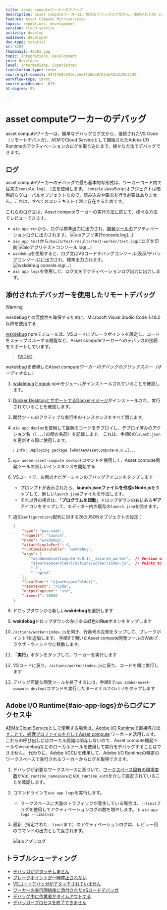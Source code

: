 ```yaml
---
title: asset computeワーカーのデバッグ
description: asset computeワーカーは、簡単なデバッグログ文から、接続されたVS Code（リモートデバッガ）、AEMでCloud Serviceとして開始されたAdobe I/O Runtimeのアクティベーションのログを取り込むまで、様々な方法でデバッグできます。
feature: Asset Compute Microservices
topics: renditions, development
version: cloud-service
activity: develop
audience: developer
doc-type: tutorial
kt: 6285
thumbnail: 40383.jpg
topic: Integrations, Development
role: Developer
level: Intermediate, Experienced
translation-type: tm+mt
source-git-commit: d9714b9a291ec3ee5f3dba9723de72bb120d2149
workflow-type: tm+mt
source-wordcount: '623'
ht-degree: 0%

---
```



# asset computeワーカーのデバッグ

asset computeワーカーは、簡単なデバッグログ文から、接続されたVS Code（リモートデバッガ）、AEMでCloud Serviceとして開始されたAdobe I/O Runtimeのアクティベーションのログを取り込むまで、様々な方法でデバッグできます。

## ログ

asset computeワーカーのデバッグで最も基本的な形式は、ワーカーコード内で従来の`console.log(..)`文を使用します。 `console` JavaScriptオブジェクトは暗黙的なグローバルオブジェクトなので、読み込みや要求を行う必要はありません。これは、すべてのコンテキストで常に存在するためです。

これらのログ文は、Asset computeワーカーの実行方法に応じて、様々な方法でレビューできます。

+ `aio app run`から、ログは標準出力に出力され、[開発ツールの](../develop/development-tool.md)アクティベーションログに出力されます。
   ![aioアプリ実行console.log(...)](./assets/debug/console-log__aio-app-run.png)
+ `aio app test`から`/build/test-results/test-worker/test.log`にログを印刷
   ![aioアプリテストコンソール.log(...)](./assets/debug/console-log__aio-app-test.png)
+ `wskdebug`を使用すると、ログ文はVSコードデバッグコンソール(表示/デバッグコンソール)に出力され、標準出力されます。
   ![wskdebug console.log(...)](./assets/debug/console-log__wskdebug.png)
+ `aio app logs`を使用して、ログ文をアクティベーションログ出力に出力します。

## 添付されたデバッガーを使用したリモートデバッグ

>[!WARNING]
>
>wskdebugとの互換性を確保するために、Microsoft Visual Studio Code 1.48.0以降を使用する

[wskdebug](https://www.npmjs.com/package/@openwhisk/wskdebug) npmモジュールは、VSコードにブレークポイントを設定し、コードをステップスルーする機能など、Asset computeワーカーへのデバッガの接続をサポートしています。

>[!VIDEO](https://video.tv.adobe.com/v/40383/?quality=12&learn=on)

_wskdebugを使用したAsset computeワーカーのデバッグのクリックスルー（オーディオなし）_

1. [wskdebug](../set-up/development-environment.md#wskdebug)と[ngrok](../set-up/development-environment.md#ngork) npmモジュールがインストールされていることを確認します。
1. [Docker DesktopとサポートするDockerイメージ](../set-up/development-environment.md#docker)がインストールされ、実行されていることを確認します。
1. 開発ツールのアクティブな実行中のインスタンスをすべて閉じます。
1. `aio app deploy`を使用して最新のコードをデプロイし、デプロイ済みのアクション名（`[...]`の間の名前）を記録します。 これは、手順8の`launch.json`を更新する際に使用します。

   ```
   ℹ Info: Deploying package [wkndAemAssetCompute-0.0.1]...
   ```
1. `npx adobe-asset-compute devtool`コマンドを使用して、Asset compute開発ツールの新しいインスタンスを開始する
1. VSコードで、左側のナビゲーションのデバッグアイコンをタップします
   + プロンプトが表示されたら、__launch.jsonファイルを作成>Node.js__&#x200B;をタップして、新しい`launch.json`ファイルを作成します。
   + それ以外の場合は、「__プログラムを起動__」ドロップダウンの右にある&#x200B;__ギア__&#x200B;アイコンをタップして、エディター内の既存の`launch.json`を開きます。
1. 追加`configurations`配列に対する次のJSONオブジェクトの設定：

   ```json
   {
       "type": "pwa-node",
       "request": "launch",
       "name": "wskdebug",
       "attachSimplePort": 0,
       "runtimeExecutable": "wskdebug",
       "args": [
           "wkndAemAssetCompute-0.0.1/__secured_worker",  // Version must match your Asset Compute worker's version
           "${workspaceFolder}/actions/worker/index.js",  // Points to your worker
           "-l",
           "--ngrok"
       ],
       "localRoot": "${workspaceFolder}",
       "remoteRoot": "/code",
       "outputCapture": "std",
       "timeout": 30000
   }
   ```

1. ドロップダウンから新しい&#x200B;__wskdebug__&#x200B;を選択します
1. __wskdebug__&#x200B;ドロップダウンの左にある緑色の&#x200B;__Run__&#x200B;ボタンをタップします
1. `/actions/worker/index.js`を開き、行番号の左側をタップして、ブレークポイント1を追加します。 手順6で開いたAsset compute開発ツールのWebブラウザ・ウィンドウに移動します。
1. 「__実行__」ボタンをタップして、ワーカーを実行します
1. VSコードに戻り、`/actions/worker/index.js`に戻り、コードを順に実行します
1. デバッグ可能な開発ツールを終了するには、手順6で`npx adobe-asset-compute devtool`コマンドを実行したターミナルで`Ctrl-C`をタップします

## Adobe I/O Runtime{#aio-app-logs}からログにアクセス中

[AEMをCloud Serviceとして使用する場合は、Adobe I/O Runtimeで直接呼び出すことで、処理プロファイルを介してAsset compute](../deploy/processing-profiles.md) ワーカーを活用します。これらの呼び出しにはローカル開発は関与しないので、Asset compute開発ツールやwskdebugなどのローカルツールを使用して実行をデバッグすることはできません。 代わりに、Adobe I/OCLIを使用して、Adobe I/O Runtimeの特定のワークスペースで実行されるワーカーからログを取得できます。

1. デバッグが必要なワークスペースに基づいて、[ワークスペース固有の環境変数](../deploy/runtime.md)が`AIO_runtime_namespace`と`AIO_runtime_auth`を介して設定されていることを確認します。
1. コマンドラインで`aio app logs`を実行します。
   + ワークスペースに大量のトラフィックが発生している場合は、`--limit`フラグを使用してアクティベーションログの数を増やします。
      `$ aio app logs --limit=25`
1. 最新（指定された`--limit`まで）のアクティベーションログは、レビュー用のコマンドの出力として返されます。

   ![aioアプリログ](./assets/debug/aio-app-logs.png)

## トラブルシューティング

+ [デバッガがアタッチしません](../troubleshooting.md#debugger-does-not-attach)
+ [ブレークポイントが一時停止されない](../troubleshooting.md#breakpoints-no-pausing)
+ [VSコードデバッガがアタッチされていません](../troubleshooting.md#vs-code-debugger-not-attached)
+ [ワーカーの実行開始後に添付されたVSコードデバッガ](../troubleshooting.md#vs-code-debugger-attached-after-worker-execution-began)
+ [デバッグ中に作業者がタイムアウトする](../troubleshooting.md#worker-times-out-while-debugging)
+ [デバッガープロセスを終了できません](../troubleshooting.md#cannot-terminate-debugger-process)
